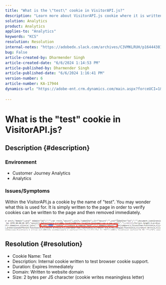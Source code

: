 ```yaml
---
title: "What is the \"test\" cookie in VisitorAPI.js?"
description: "Learn more about VisitorAPI.js cookie where it is written to the page to verify cookies can be written to the page and then removed immediately."
solution: Analytics
product: Analytics
applies-to: "Analytics"
keywords: "KCS"
resolution: Resolution
internal-notes: "https://adobedx.slack.com/archives/C3VMKLRUH/p1644438152582239"
bug: False
article-created-by: Dharmender Singh
article-created-date: "6/6/2024 1:14:53 PM"
article-published-by: Dharmender Singh
article-published-date: "6/6/2024 1:16:41 PM"
version-number: 6
article-number: KA-17944
dynamics-url: "https://adobe-ent.crm.dynamics.com/main.aspx?forceUCI=1&pagetype=entityrecord&etn=knowledgearticle&id=039ebac1-0624-ef11-840a-6045bd08369f"

---
```

# What is the "test" cookie in VisitorAPI.js?

## Description {#description}


### <b>Environment</b>

- Customer Journey Analytics
- Analytics




### <b>Issues/Symptoms</b>

Within the VisitorAPI.js a cookie by the name of "test". You may wonder what this is used for. It is simply written to the page in order to verify cookies can be written to the page and then removed immediately.

![](assets/___059ebac1-0624-ef11-840a-6045bd08369f___.png)


## Resolution {#resolution}


- Cookie Name: Test
- Description: Internal cookie written to test browser cookie support.
- Duration: Expires Immediately
- Domain: Written to website domain
- Size:  2 bytes per JS character (cookie writes meaningless letter)

